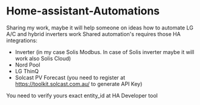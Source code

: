# Home-assistant-Automations
Sharing my work, maybe it will help someone on ideas how to automate LG A/C and hybrid inverters work
Shared automation's requires those HA integrations:
- Inverter (in my case Solis Modbus. In case of Solis inverter maybe it will work also Solis Cloud)
- Nord Pool 
- LG ThinQ
- Solcast PV Forecast (you need to register at https://toolkit.solcast.com.au/  to generate API Key)

You need to verify yours exact entity_id at HA Developer tool 
